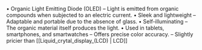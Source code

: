 • Organic Light Emitting Diode (OLED)
  – Light is emitted from organic compounds when subjected to an electric current.
• Sleek and lightweight
  – Adaptable and portable due to the absence of glass.
• Self-illuminating
  – The organic material itself produces the light.
• Used in tablets, smartphones, and smartwatches
  – Offers precise color accuracy.
  – Slightly pricier than [[Liquid_crytal_display_(LCD) | LCD]]
  